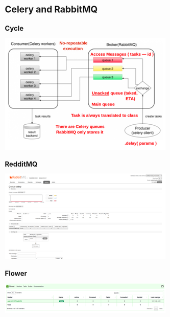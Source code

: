 # Celery and RabbitMQ

## Cycle

![celery_rabbitmq_cycle](images/celery_rabbitmq_cycle.png)

## RedditMQ

![rebbitmq_page](images/rebbitmq_page.png)

## Flower

![flower_page](images/flower_page.png)